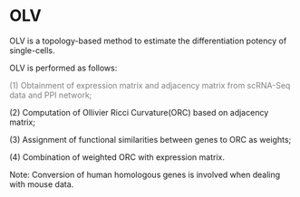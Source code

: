 # OLV

OLV is a topology-based method to estimate the differentiation potency of single-cells.

OLV is performed as follows:  

  <font color="grey">(1) Obtainment of expression matrix and adjacency matrix from scRNA-Seq data and PPI network;</font>

  (2) Computation of Ollivier Ricci Curvature(ORC) based on adjacency matrix;

  (3) Assignment of functional similarities between genes to ORC as weights;

  (4) Combination of weighted ORC with expression matrix.

Note: Conversion of human homologous genes is involved when dealing with mouse data.
